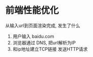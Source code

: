 # 前端性能优化

从输入url到页面渲染完成, 发生了什么

1. 用户输入  baidu.com
2. 浏览器通过 DNS, 把url解析为IP
3. 和ip地址建立TCP链接  发送HTTP请求